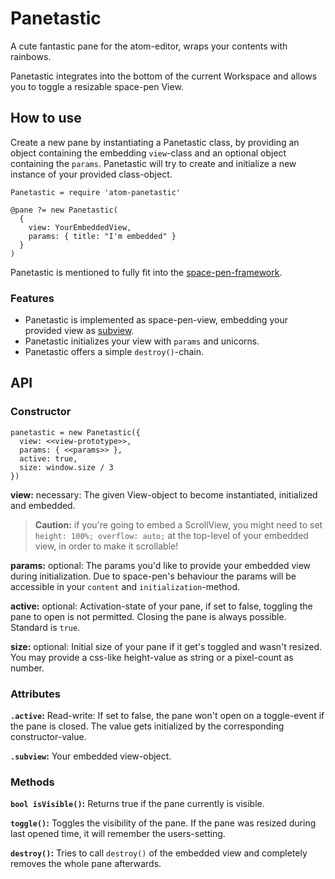 # Panetastic

A cute fantastic pane for the atom-editor, wraps your contents with rainbows.

Panetastic integrates into the bottom of the current Workspace and allows you to toggle a resizable space-pen View.

## How to use

Create a new pane by instantiating a Panetastic class, by providing an object containing the embedding `view`-class and an optional object containing the `params`. Panetastic will try to create and initialize a new instance of your provided class-object.

    Panetastic = require 'atom-panetastic'

    @pane ?= new Panetastic(
      {
        view: YourEmbeddedView,
        params: { title: "I'm embedded" }
      }
    )

Panetastic is mentioned to fully fit into the [space-pen-framework](https://github.com/atom/space-pen).

### Features

- Panetastic is implemented as space-pen-view, embedding your provided view as [subview](https://github.com/atom/space-pen#subviews).
- Panetastic initializes your view with `params` and unicorns.
- Panetastic offers a simple `destroy()`-chain.

## API

### Constructor

    panetastic = new Panetastic({
      view: <<view-prototype>>,
      params: { <<params>> },
      active: true,
      size: window.size / 3
    })

**view:** necessary: The given View-object to become instantiated, initialized and embedded.

> **Caution:** if you're going to embed a ScrollView, you might need to set `height: 100%; overflow: auto;` at the top-level of your embedded view, in order to make it scrollable!

**params:** optional: The params you'd like to provide your embedded view during initialization. Due to space-pen's behaviour the params will be accessible in your `content` and `initialization`-method.

**active:** optional: Activation-state of your pane, if set to false, toggling the pane to open is not permitted. Closing the pane is always possible. Standard is `true`.

**size:** optional: Initial size of your pane if it get's toggled and wasn't resized. You may provide a css-like height-value as string or a pixel-count as number.

### Attributes

**`.active`:** Read-write: If set to false, the pane won't open on a toggle-event if the pane is closed. The value gets initialized by the corresponding constructor-value.

**`.subview`:** Your embedded view-object.

### Methods

**`bool isVisible()`:** Returns true if the pane currently is visible.

**`toggle()`:** Toggles the visibility of the pane. If the pane was resized during last opened time, it will remember the users-setting.

**`destroy()`:** Tries to call `destroy()` of the embedded view and completely removes the whole pane afterwards.
